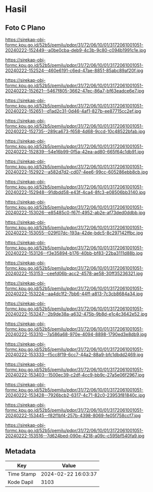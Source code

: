 # Hasil

## Foto C Plano

https://sirekap-obj-formc.kpu.go.id/52b5/pemilu/pdpr/31/72/06/10/01/3172061001051-20240222-152449--a0be0cba-deb9-4c3b-9c80-c094b1991c1e.jpg

https://sirekap-obj-formc.kpu.go.id/52b5/pemilu/pdpr/31/72/06/10/01/3172061001051-20240222-152524--460e6191-c6ed-47ae-8851-85abc89af20f.jpg

https://sirekap-obj-formc.kpu.go.id/52b5/pemilu/pdpr/31/72/06/10/01/3172061001051-20240222-152621--5467f805-3662-47ec-86a7-bf63eadce6e7.jpg

https://sirekap-obj-formc.kpu.go.id/52b5/pemilu/pdpr/31/72/06/10/01/3172061001051-20240222-152651--d1ad2c31-0d46-4af1-827b-ee87715cc2ef.jpg

https://sirekap-obj-formc.kpu.go.id/52b5/pemilu/pdpr/31/72/06/10/01/3172061001051-20240222-152735--289ca673-f658-4d68-9ccd-10c48522bfab.jpg

https://sirekap-obj-formc.kpu.go.id/52b5/pemilu/pdpr/31/72/06/10/01/3172061001051-20240222-152839--54e16b99-0f5a-42ea-ad80-665f64c1db91.jpg

https://sirekap-obj-formc.kpu.go.id/52b5/pemilu/pdpr/31/72/06/10/01/3172061001051-20240222-152922--a582d7d2-cd07-4ee6-99cc-605286ebb8cb.jpg

https://sirekap-obj-formc.kpu.go.id/52b5/pemilu/pdpr/31/72/06/10/01/3172061001051-20240222-152948--91dbdd58-e43f-4ca4-8fc3-e08506bb3140.jpg

https://sirekap-obj-formc.kpu.go.id/52b5/pemilu/pdpr/31/72/06/10/01/3172061001051-20240222-153026--e85485c0-f67f-4952-ab2e-af73ded0ddbb.jpg

https://sirekap-obj-formc.kpu.go.id/52b5/pemilu/pdpr/31/72/06/10/01/3172061001051-20240222-153055--029f07dc-193a-42de-bdc5-8c297142ffbc.jpg

https://sirekap-obj-formc.kpu.go.id/52b5/pemilu/pdpr/31/72/06/10/01/3172061001051-20240222-153126--f3e35894-b176-40bb-bf83-22ba3111d88b.jpg

https://sirekap-obj-formc.kpu.go.id/52b5/pemilu/pdpr/31/72/06/10/01/3172061001051-20240222-153153--ceefd06b-acc2-4578-ae58-30ff35236321.jpg

https://sirekap-obj-formc.kpu.go.id/52b5/pemilu/pdpr/31/72/06/10/01/3172061001051-20240222-153224--aa4dc1f2-7bb6-44ff-a813-7c3cb8684a34.jpg

https://sirekap-obj-formc.kpu.go.id/52b5/pemilu/pdpr/31/72/06/10/01/3172061001051-20240222-153247--2b9de38a-a632-475b-9b8d-e1c4c3642e52.jpg

https://sirekap-obj-formc.kpu.go.id/52b5/pemilu/pdpr/31/72/06/10/01/3172061001051-20240222-153310--7a586a68-970e-4094-8898-1790ed3e8db9.jpg

https://sirekap-obj-formc.kpu.go.id/52b5/pemilu/pdpr/31/72/06/10/01/3172061001051-20240222-153333--f5cc8f19-6cc7-44a2-88a9-bfc1dbdd2469.jpg

https://sirekap-obj-formc.kpu.go.id/52b5/pemilu/pdpr/31/72/06/10/01/3172061001051-20240222-153403--1500ec39-c2df-4cc9-bb9c-27a5e06f2967.jpg

https://sirekap-obj-formc.kpu.go.id/52b5/pemilu/pdpr/31/72/06/10/01/3172061001051-20240222-153428--7926bcb2-6317-4c71-82c0-23953f81840c.jpg

https://sirekap-obj-formc.kpu.go.id/52b5/pemilu/pdpr/31/72/06/10/01/3172061001051-20240222-153445--f82f1bf4-257b-4398-8069-fe05f758ccf7.jpg

https://sirekap-obj-formc.kpu.go.id/52b5/pemilu/pdpr/31/72/06/10/01/3172061001051-20240222-153516--7d624bed-090e-4218-a09c-c595bf540fa9.jpg


## Metadata

| Key        | Value               |
| ---------- | ------------------- |
| Time Stamp | 2024-02-22 16:03:37 |
| Kode Dapil | 3103                |



